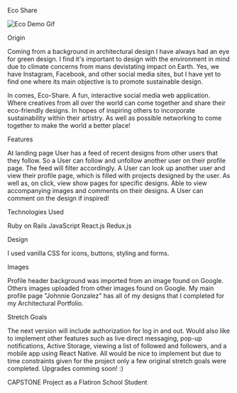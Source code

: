 Eco Share 

![Eco Demo Gif](eco-designs/gif/Eco-Demo-Gif.gif)

Origin

Coming from a background in architectural design I have always had an eye for green design. I find it's important to design with the environment in mind due to climate concerns from mans devistating impact on Earth. Yes, we have Instagram, Facebook, and other social media sites, but I have yet to find one where its main objective is to promote sustainable design.

In comes, Eco-Share. A fun, interactive social media web application. Where creatives from all over the world can come together and share their eco-friendly designs. In hopes of inspiring others to incorporate sustainability within their artistry. As well as possible networking to come together to make the world a better place!

Features

At landing page User has a feed of recent designs from other users that they follow. So a User can follow and unfollow another user on their profile page. The feed will filter accordingly. A User can look up another user and view their profile page, which is filled with projects designed by the user. As well as, on click, view show pages for specific designs. Able to view accompanying images and comments on their designs. A User can comment on the design if inspired!

Technologies Used

Ruby on Rails
JavaScript
React.js
Redux.js

Design

I used vanilla CSS for icons, buttons, styling and forms. 

Images 

Profile header background was imported from an image found on Google.
Others images uploaded from other images found on Google.
My main profile page "Johnnie Gonzalez" has all of my designs that I completed for my Architectural Portfolio. 

Stretch Goals

The next version will include authorization for log in and out. Would also like to implement other features such as live direct messaging, pop-up notifications, Active Storage, viewing a list of followed and followers, and a mobile app using React Native. All would be nice to implement but due to time constraints given for the project only a few original stretch goals were completed. Upgrades comming soon! :)

CAPSTONE Project as a Flatiron School Student
